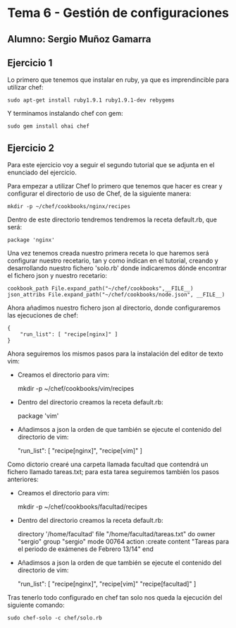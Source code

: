 # Tema 6 - Gestión de configuraciones
## Alumno: Sergio Muñoz Gamarra

## Ejercicio 1

Lo primero que tenemos que instalar en ruby, ya que es imprendincible para utilizar chef:

    sudo apt-get install ruby1.9.1 ruby1.9.1-dev rebygems
    
Y terminamos instalando chef con gem:

    sudo gem install ohai chef
    
## Ejercicio 2

Para este ejercicio voy a seguir el segundo tutorial que se adjunta en el enunciado del ejercicio.

Para empezar a utilizar Chef lo primero que tenemos que hacer es crear y configurar el directorio de uso de Chef, de la siguiente manera:

    mkdir -p ~/chef/cookbooks/nginx/recipes

Dentro de este directorio tendremos tendremos la receta default.rb, que será:

    package 'nginx'


Una vez tenemos creada nuestro primera receta lo que haremos será configurar nuestro recetario, tan y como indican en el tutorial, creando y desarrollando nuestro fichero 'solo.rb' donde indicaremos dónde encontrar el fichero json y nuestro recetario:

    cookbook_path File.expand_path("~/chef/cookbooks",__FILE__)
    json_attribs File.expand_path("~/chef/cookbooks/node.json", __FILE__)
    
Ahora añadimos nuestro fichero json al directorio, donde configuraremos las ejecuciones de chef:

    {
        "run_list": [ "recipe[nginx]" ]
    }
    
Ahora seguiremos los mismos pasos para la instalación del editor de texto vim:

- Creamos el directorio para vim:

    mkdir -p ~/chef/cookbooks/vim/recipes
    
- Dentro del directorio creamos la receta default.rb:

    package 'vim'
    
- Añadimsos a json la orden de que también se ejecute el contenido del directorio de vim:

    "run_list": [
        "recipe[nginx]",
        "recipe[vim]"
    ]

Como dictorio crearé una carpeta llamada facultad que contendrá un fichero llamado tareas.txt; para esta tarea seguiremos también los pasos anteriores:

- Creamos el directorio para vim:

    mkdir -p ~/chef/cookbooks/facultad/recipes
    
- Dentro del directorio creamos la receta default.rb:

    directory '/home/facultad'
    file "/home/facultad/tareas.txt" do
      owner "sergio"
      group "sergio"
      mode 00764
      action :create
      content "Tareas para el periodo de exámenes de Febrero 13/14"
    end

- Añadimsos a json la orden de que también se ejecute el contenido del directorio de vim:

    "run_list": [
        "recipe[nginx]",
        "recipe[vim]"
        "recipe[facultad]"
    ]


Tras tenerlo todo configurado en chef tan solo nos queda la ejecución del siguiente comando:

    sudo chef-solo -c chef/solo.rb
